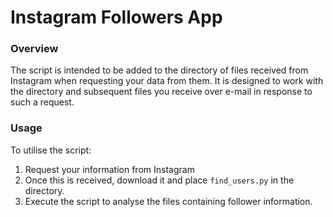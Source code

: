 # Instagram Followers App

### Overview
The script is intended to be added to the directory of files received from Instagram when requesting your data from them. It is designed to work with the directory and subsequent files you receive over e-mail in response to such a request. 

### Usage
To utilise the script:
1. Request your information from Instagram
2. Once this is received, download it and place `find_users.py` in the directory.
3. Execute the script to analyse the files containing follower information.
